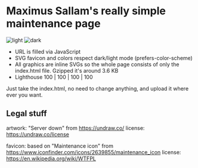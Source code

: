 # Maximus Sallam's really simple maintenance page

![light](https://user-images.githubusercontent.com/2788192/122275774-5f336080-cee4-11eb-9ea8-7a2430a2a018.png)
![dark](https://user-images.githubusercontent.com/2788192/122275831-6eb2a980-cee4-11eb-9a40-9f380b3ef499.png)

- URL is filled via JavaScript
- SVG favicon and colors respect dark/light mode (prefers-color-scheme)
- All graphics are inline SVGs so the whole page consists of only the index.html file. Gzipped it's around 3.6 KB
- Lighthouse 100 | 100 | 100 | 100

Just take the index.html, no need to change anything, and upload it where ever you want.

## Legal stuff

artwork: "Server down" from https://undraw.co/
license: https://undraw.co/license

favicon: based on "Maintenance icon" from https://www.iconfinder.com/icons/2639855/maintenance_icon
license: https://en.wikipedia.org/wiki/WTFPL
